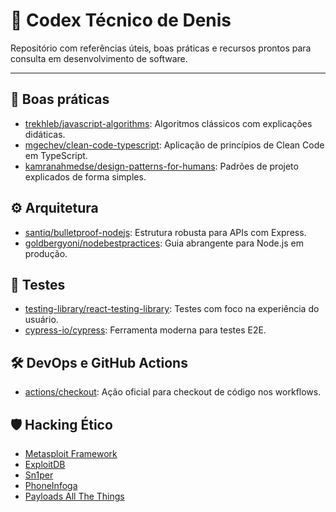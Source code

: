 # 📘 Codex Técnico de Denis

Repositório com referências úteis, boas práticas e recursos prontos para consulta em desenvolvimento de software.

---

## 🧱 Boas práticas
- [trekhleb/javascript-algorithms](https://github.com/trekhleb/javascript-algorithms): Algoritmos clássicos com explicações didáticas.
- [mgechev/clean-code-typescript](https://github.com/mgechev/clean-code-typescript): Aplicação de princípios de Clean Code em TypeScript.
- [kamranahmedse/design-patterns-for-humans](https://github.com/kamranahmedse/design-patterns-for-humans): Padrões de projeto explicados de forma simples.

## ⚙️ Arquitetura
- [santiq/bulletproof-nodejs](https://github.com/santiq/bulletproof-nodejs): Estrutura robusta para APIs com Express.
- [goldbergyoni/nodebestpractices](https://github.com/goldbergyoni/nodebestpractices): Guia abrangente para Node.js em produção.

## 🧪 Testes
- [testing-library/react-testing-library](https://github.com/testing-library/react-testing-library): Testes com foco na experiência do usuário.
- [cypress-io/cypress](https://github.com/cypress-io/cypress): Ferramenta moderna para testes E2E.

## 🛠️ DevOps e GitHub Actions
- [actions/checkout](https://github.com/actions/checkout): Ação oficial para checkout de código nos workflows.
## 🛡️ Hacking Ético
- [Metasploit Framework](https://github.com/rapid7/metasploit-framework)
- [ExploitDB](https://github.com/offensive-security/exploitdb)
- [Sn1per](https://github.com/1N3/Sn1per)
- [PhoneInfoga](https://github.com/sundowndev/phoneinfoga)
- [Payloads All The Things](https://github.com/swisskyrepo/PayloadsAllTheThings)
